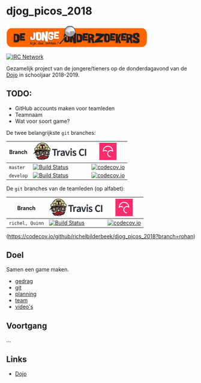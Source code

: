 # djog_picos_2018

![Logo van De Jonge Onderzoekers Groningen](plaatjes/djog.png)

[![IRC Network](https://img.shields.io/badge/irc-%23djog_picos_2018-blue.svg "IRC Freenode")](https://webchat.freenode.net/?channels=djog_picos_2018)

Gezamelijk project van de jongere/tieners 
op de donderdagavond van de [Dojo](https://github.com/richelbilderbeek/Dojo) in schooljaar 2018-2019.

## TODO:

 * GitHub accounts maken voor teamleden
 * Teamnaam
 * Wat voor soort game?


De twee belangrijkste `git` branches:

Branch|[![Travis CI logo](plaatjes/travis.png)](https://travis-ci.org)|[![Codecov logo](plaatjes/codecov.png)](https://www.codecov.io)
---|---|---
`master`|[![Build Status](https://travis-ci.org/richelbilderbeek/djog_picos_2018.svg?branch=master)](https://travis-ci.org/richelbilderbeek/djog_picos_2018/branches) | [![codecov.io](https://codecov.io/github/richelbilderbeek/djog_picos_2018/coverage.svg?branch=master)](https://codecov.io/github/richelbilderbeek/djog_picos_2018?branch=master)
`develop`|[![Build Status](https://travis-ci.org/richelbilderbeek/djog_picos_2018.svg?branch=develop)](https://travis-ci.org/richelbilderbeek/djog_picos_2018/branches) | [![codecov.io](https://codecov.io/github/richelbilderbeek/djog_picos_2018/coverage.svg?branch=develop)](https://codecov.io/github/richelbilderbeek/djog_picos_2018?branch=develop)

De `git` branches van de teamleden (op alfabet):

Branch|[![Travis CI logo](plaatjes/travis.png)](https://travis-ci.org)|[![Codecov logo](plaatjes/codecov.png)](https://www.codecov.io)
---|---|---
`richel, Quinn`|[![Build Status](https://travis-ci.org/richelbilderbeek/djog_picos_2018.svg?branch=richel)](https://travis-ci.org/richelbilderbeek/djog_picos_2018/branches) | [![codecov.io](https://codecov.io/github/richelbilderbeek/djog_picos_2018/coverage.svg?branch=richel)](https://codecov.io/github/richelbilderbeek/djog_picos_2018?branch=richel)
(https://codecov.io/github/richelbilderbeek/djog_picos_2018?branch=rohan)

## Doel

Samen een game maken.

  * [gedrag](doc/gedrag.md)
  * [git](doc/git.md)
  * [planning](doc/planning.md)
  * [team](team/README.md)
  * [video's](doc/videos.md)

## Voortgang

...

## Links

 * [Dojo](https://github.com/richelbilderbeek/Dojo)
